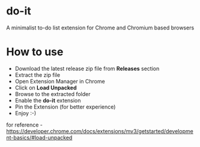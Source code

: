 # do-it
A minimalist to-do list extension for Chrome and Chromium based browsers


# How to use  
  
- Download the latest release zip file from **Releases** section
- Extract the zip file
- Open Extension Manager in Chrome
- Click on **Load Unpacked**
- Browse to the extracted folder
- Enable the **do-it** extension
- Pin the Extension (for better experience)
- Enjoy :-)

for reference - https://developer.chrome.com/docs/extensions/mv3/getstarted/development-basics/#load-unpacked

